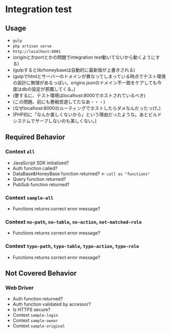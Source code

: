# Integration test

## Usage
- `gulp`
- `php artisan serve`
- `http://localhost:8001`
- (originとかportとかの問題でintegration test動いてないから動くようにする)
- (gulpするとlib/honeybaseは自動的に最新版が上書きされる)
- (gulpでhtmlとサーバーのドメインが異なってしまっている時点でテスト環境の設計に無理があるっぽい。origins.jsonのドメイン不一致をケアしても今度はdbの設定が邪魔してくる。)
- (要するに、テスト環境はlocalhost:8000でホストされているべき)
- (この問題、前にも悪戦苦道してたなあ・・・)
- (なぜlocalhost:8000のルーティングでホストしたらダメなんだったっけ。)
- (PHP的に「なんか美しくないから」という理由だったような。あとビルドシステムでサーブしないのも美しくない。)

## Required Behavior

### Context `all`
- JavaScript SDK initialized?
- Auth function called?
- DataBase&HoneyBase function returned? <- `call as "functions"`
- Query function returned?
- PubSub function returned?

### Context `sample-all`
- Functions returns correct error message?

### Context `no-path`, `no-table`, `no-action`, `not-matched-role`
- Functions returns correct error message?

### Context `typo-path`, `typo-table`, `typo-action`, `typo-role`
- Functions returns correct error message?

## Not Covered Behavior
### Web Driver
- Auth function returned?
- Auth function validated by accessor?
- Is HTTPS secure?
- Context `sample-login`
- Context `sample-owner`
- Context `sample-original`
